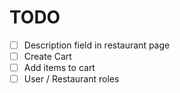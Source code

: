 # TODO

- [ ] Description field in restaurant page
- [ ] Create Cart
- [ ] Add items to cart
- [ ] User / Restaurant roles
